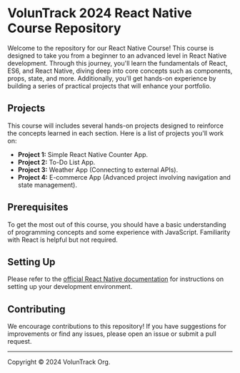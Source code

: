 # VolunTrack 2024 React Native Course Repository

Welcome to the repository for our React Native Course! This course is designed to take you from a beginner to an advanced level in React Native development. Through this journey, you'll learn the fundamentals of React, ES6, and React Native, diving deep into core concepts such as components, props, state, and more. Additionally, you'll get hands-on experience by building a series of practical projects that will enhance your portfolio.

## Projects

This course will includes several hands-on projects designed to reinforce the concepts learned in each section. Here is a list of projects you'll work on:

- **Project 1:** Simple React Native Counter App.
- **Project 2:** To-Do List App.
- **Project 3:** Weather App (Connecting to external APIs).
- **Project 4:** E-commerce App (Advanced project involving navigation and state management).

## Prerequisites

To get the most out of this course, you should have a basic understanding of programming concepts and some experience with JavaScript. Familiarity with React is helpful but not required.

## Setting Up

Please refer to the [official React Native documentation](https://reactnative.dev/docs/environment-setup) for instructions on setting up your development environment.

## Contributing

We encourage contributions to this repository! If you have suggestions for improvements or find any issues, please open an issue or submit a pull request.

---

Copyright © 2024 VolunTrack Org.
